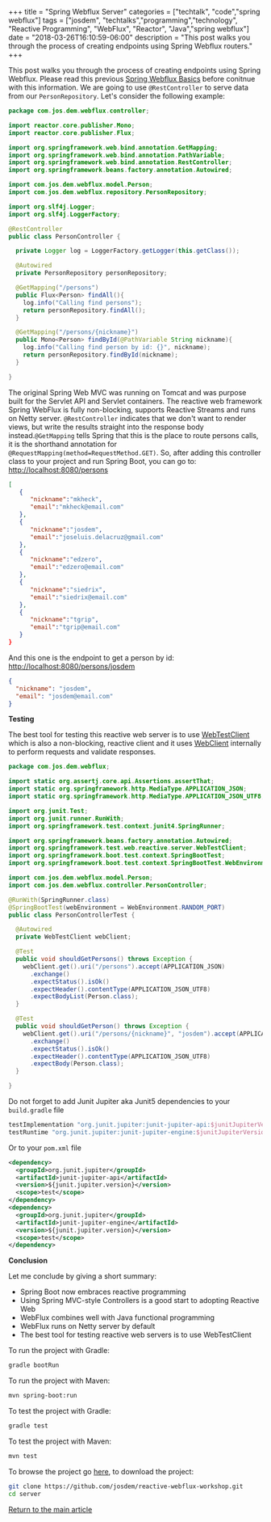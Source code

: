 +++
title =  "Spring Webflux Server"
categories = ["techtalk", "code","spring webflux"]
tags = ["josdem", "techtalks","programming","technology", "Reactive Programming", "WebFlux", "Reactor", "Java","spring webflux"]
date = "2018-03-26T16:10:59-06:00"
description = "This post walks you through the process of creating endpoints using Spring Webflux routers."
+++

This post walks you through the process of creating endpoints using Spring Webflux. Please read this previous [Spring Webflux Basics](/techtalk/spring/spring_webflux_basics) before conitnue with this information. We are going to use `@RestController` to serve data from our `PersonRepository`. Let's consider the following example:

```java
package com.jos.dem.webflux.controller;

import reactor.core.publisher.Mono;
import reactor.core.publisher.Flux;

import org.springframework.web.bind.annotation.GetMapping;
import org.springframework.web.bind.annotation.PathVariable;
import org.springframework.web.bind.annotation.RestController;
import org.springframework.beans.factory.annotation.Autowired;

import com.jos.dem.webflux.model.Person;
import com.jos.dem.webflux.repository.PersonRepository;

import org.slf4j.Logger;
import org.slf4j.LoggerFactory;

@RestController
public class PersonController {

  private Logger log = LoggerFactory.getLogger(this.getClass());

  @Autowired
  private PersonRepository personRepository;

  @GetMapping("/persons")
  public Flux<Person> findAll(){
    log.info("Calling find persons");
    return personRepository.findAll();
  }

  @GetMapping("/persons/{nickname}")
  public Mono<Person> findById(@PathVariable String nickname){
    log.info("Calling find person by id: {}", nickname);
    return personRepository.findById(nickname);
  }

}
```

The original Spring Web MVC was running on Tomcat and was purpose built for the Servlet API and Servlet containers. The reactive web framework Spring WebFlux is fully non-blocking, supports Reactive Streams and runs on Netty server. `@RestController` indicates that we don't want to render views, but write the results straight into the response body instead.`@GetMapping` tells Spring that this is the place to route persons calls, it is the shorthand annotation for `@RequestMapping(method=RequestMethod.GET)`. So, after adding this controller class to your project and run Spring Boot, you can go to: [http://localhost:8080/persons](http://localhost:8080/persons)

```json
[
   {
      "nickname":"mkheck",
      "email":"mkheck@email.com"
   },
   {
      "nickname":"josdem",
      "email":"joseluis.delacruz@gmail.com"
   },
   {
      "nickname":"edzero",
      "email":"edzero@email.com"
   },
   {
      "nickname":"siedrix",
      "email":"siedrix@email.com"
   },
   {
      "nickname":"tgrip",
      "email":"tgrip@email.com"
   }
}
```

And this one is the endpoint to get a person by id: [http://localhost:8080/persons/josdem](http://localhost:8080/persons/josdem)

```json
{
  "nickname": "josdem",
  "email": "josdem@email.com"
}
```

**Testing**

The best tool for testing this reactive web server is to use [WebTestClient](https://docs.spring.io/spring/docs/current/javadoc-api/org/springframework/test/web/reactive/server/WebTestClient.html) which is also a non-blocking, reactive client and it uses [WebClient](https://docs.spring.io/spring-boot/docs/current/reference/html/boot-features-webclient.html) internally to perform requests and validate responses.

```java
package com.jos.dem.webflux;

import static org.assertj.core.api.Assertions.assertThat;
import static org.springframework.http.MediaType.APPLICATION_JSON;
import static org.springframework.http.MediaType.APPLICATION_JSON_UTF8;

import org.junit.Test;
import org.junit.runner.RunWith;
import org.springframework.test.context.junit4.SpringRunner;

import org.springframework.beans.factory.annotation.Autowired;
import org.springframework.test.web.reactive.server.WebTestClient;
import org.springframework.boot.test.context.SpringBootTest;
import org.springframework.boot.test.context.SpringBootTest.WebEnvironment;

import com.jos.dem.webflux.model.Person;
import com.jos.dem.webflux.controller.PersonController;

@RunWith(SpringRunner.class)
@SpringBootTest(webEnvironment = WebEnvironment.RANDOM_PORT)
public class PersonControllerTest {

  @Autowired
  private WebTestClient webClient;

  @Test
  public void shouldGetPersons() throws Exception {
    webClient.get().uri("/persons").accept(APPLICATION_JSON)
      .exchange()
      .expectStatus().isOk()
      .expectHeader().contentType(APPLICATION_JSON_UTF8)
      .expectBodyList(Person.class);
  }

  @Test
  public void shouldGetPerson() throws Exception {
    webClient.get().uri("/persons/{nickname}", "josdem").accept(APPLICATION_JSON)
      .exchange()
      .expectStatus().isOk()
      .expectHeader().contentType(APPLICATION_JSON_UTF8)
      .expectBody(Person.class);
  }

}
```

Do not forget to add Junit Jupiter aka Junit5 dependencies to your `build.gradle` file

```groovy
testImplementation "org.junit.jupiter:junit-jupiter-api:$junitJupiterVersion"
testRuntime "org.junit.jupiter:junit-jupiter-engine:$junitJupiterVersion"
```

Or to your `pom.xml` file

```xml
<dependency>
  <groupId>org.junit.jupiter</groupId>
  <artifactId>junit-jupiter-api</artifactId>
  <version>${junit.jupiter.version}</version>
  <scope>test</scope>
</dependency>
<dependency>
  <groupId>org.junit.jupiter</groupId>
  <artifactId>junit-jupiter-engine</artifactId>
  <version>${junit.jupiter.version}</version>
  <scope>test</scope>
</dependency>
```

**Conclusion**

Let me conclude by giving a short summary:

* Spring Boot now embraces reactive programming
* Using Spring MVC-style Controllers is a good start to adopting Reactive Web
* WebFlux combines well with Java functional programming
* WebFlux runs on Netty server by default
* The best tool for testing reactive web servers is to use WebTestClient

To run the project with Gradle:

```bash
gradle bootRun
```

To run the project with Maven:

```bash
mvn spring-boot:run
```

To test the project with Gradle:

```bash
gradle test
```

To test the project with Maven:

```bash
mvn test
```


To browse the project go [here](https://github.com/josdem/reactive-webflux-workshop), to download the project:

```bash
git clone https://github.com/josdem/reactive-webflux-workshop.git
cd server
```


[Return to the main article](/techtalk/spring#Spring_Boot_Reactive)

